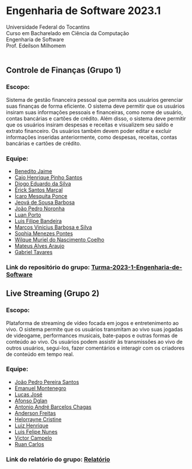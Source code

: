 # Engenharia de Software 2023.1

Universidade Federal do Tocantins
<br />
Curso em Bacharelado em Ciência da Computação
<br />
Engenharia de Software
<br />
Prof. Edeílson Milhomem
<br />
<br />

## Controle de Finanças (Grupo 1)

### Escopo:
Sistema de gestão financeira pessoal que permita aos usuários gerenciar suas finanças de forma eficiente. O sistema deve permitir que os usuários insiram suas informações pessoais e financeiras, como nome de usuário, contas bancárias e cartões de crédito. Além disso, o sistema deve permitir que os usuários insiram despesas e receitas e visualizem seu saldo e extrato financeiro. Os usuários também devem poder editar e excluir informações inseridas anteriormente, como despesas, receitas, contas bancárias e cartões de crédito.

### Equipe:
* [Benedito Jaime](https://github.com/beneX90)
* [Caio Henrique Pinho Santos](https://github.com/CaioHPS3)
* [Diogo Eduardo da Silva](https://github.com/DioguBrabo)
* [Érick Santos Marçal](https://github.com/erarich)
* [Ícaro Mesquita Ponce](https://github.com/icarompo)
* [Jeová de Sousa Barbosa](https://github.com/jeovazin1v9)
* [João Pedro Noronha](https://github.com/jpnoronhaa)
* [Luan Porto](https://github.com/98loann)
* [Luis Filipe Bandeira](https://github.com/luisfilipebandeira)
* [Marcos Vinicius Barbosa e Silva](https://github.com/eziors)
* [Sophia Menezes Pontes](https://github.com/SophiaMenezes)
* [Wilque Muriel do Nascimento Coelho](https://github.com/uiuqM)
* [Mateus Alves Araujo](https://github.com/MateusAlvez)
* [Gabriel Tavares](https://github.com/GabrielUFT)

### Link do repositório do grupo: [Turma-2023-1-Engenharia-de-Software](https://github.com/Turma-2023-1-Engenharia-de-Software/eng-soft-2023-1)

## Live Streaming (Grupo 2)

### Escopo:
Plataforma de streaming de vídeo focada em jogos e entretenimento ao vivo. O sistema permite que os usuários transmitam ao vivo suas jogadas de videogame, performances musicais, bate-papos e outras formas de conteúdo ao vivo. Os usuários podem assistir às transmissões ao vivo de outros usuários, segui-los, fazer comentários e interagir com os criadores de conteúdo em tempo real.

### Equipe:
* [João Pedro Pereira Santos](https://github.com/wchar-t)
* [Emanuel Montenegro](https://github.com/emanuelcatao)
* [Lucas José](https://github.com/yamatosz)
* [Afonso Dglan](https://github.com/AfonsoDglan)
* [Antonio André Barcelos Chagas](https://github.com/andrebarceloschagas)
* [Anderson Freitas](https://github.com/freitasanderson)
* [Helorrayne Cristine](https://github.com/HeloCris)
* [Luiz Henrique](https://github.com/lizenriq)
* [Luis Felipe Nunes](https://github.com/Luis-Felipe-N)
* [Victor Campelo](https://github.com/Victorcampelo14)
* [Ruan Carlos](https://github.com/okkvlt)

### Link do relatório do grupo: [Relatório](https://github.com/wchar-t/relatorio-es-2023-01)
